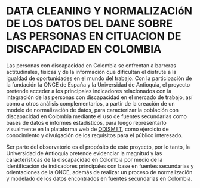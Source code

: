 # DATA CLEANING Y NORMALIZACIóN DE LOS DATOS DEL DANE SOBRE LAS PERSONAS EN CITUACION DE DISCAPACIDAD EN COLOMBIA

Las personas con discapacidad en Colombia se enfrentan a barreras actitudinales, físicas y de la información que dificultan el disfrute a la igualdad de oportunidades en el mundo del trabajo. Con la participación de la fundación la ONCE de España y la Universidad de Antioquia, el proyecto pretende acceder a los principales indicadores relacionados con la integración de las personas con discapacidad en el mercado de trabajo, así como a otros análisis complementarios, a partir de la creación de un modelo de normalización de datos, para caracterizar la población con discapacidad en Colombia mediante el uso de fuentes secundarias como bases de datos e informes estadísticos, para luego representarlo visualmente en la plataforma web de [ODISMET](https://www.odismet.es/banco-de-datos/colombia), como ejercicio de conocimiento y divulgación de los requisitos para el público interesado. 

Ser parte del observatorio es el propósito de este proyecto, por lo tanto, la Universidad de Antioquia pretende evidenciar la magnitud y las características de la discapacidad en Colombia por medio de la identificación de indicadores principales con base en fuentes secundarias y orientaciones de la ONCE, además de realizar un proceso de normalización y modelado de los datos encontrados en fuentes secundarias en Colombia.
